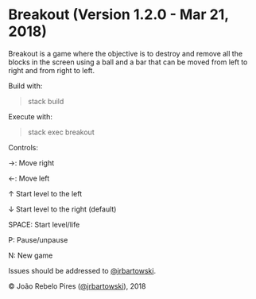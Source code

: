 # Breakout (Version 1.2.0 - Mar 21, 2018)

Breakout is a game where the objective is to destroy and remove all the blocks in the screen using a ball and a bar that can be moved from left to right and from right to left.

Build with:

> stack build

Execute with:

> stack exec breakout

Controls:

&rarr;: Move right

&larr;: Move left

&uarr; Start level to the left

&darr; Start level to the right (default)

SPACE: Start level/life

P: Pause/unpause

N: New game

Issues should be addressed to [@jrbartowski](http://github.com/jrbartowski/).

&copy; João Rebelo Pires ([@jrbartowski](http://github.com/jrbartowski/)), 2018
